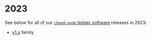 # 2023

See below for all of our [`cheqd-node` ledger software](https://github.com/cheqd/cheqd-node/) releases in 2023:

- [v1.x](v1.x.md) family
